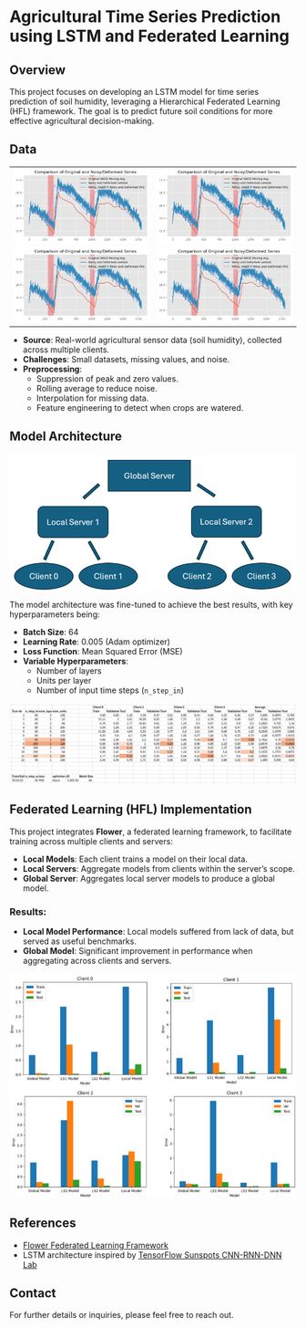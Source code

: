 # Agricultural Time Series Prediction using LSTM and Federated Learning

## Overview

This project focuses on developing an LSTM model for time series prediction of soil humidity, leveraging a Hierarchical Federated Learning (HFL) framework. The goal is to predict future soil conditions for more effective agricultural decision-making.

## Data

<table>
  <tr>
    <td><img src="images/data1.png" alt="Image 1" width="250"/></td>
    <td><img src="images/data1.png" alt="Image 2" width="250"/></td>
  </tr>
  <tr>
    <td><img src="images/data1.png" alt="Image 3" width="250"/></td>
    <td><img src="images/data1.png" alt="Image 4" width="250"/></td>
  </tr>
</table>

- **Source**: Real-world agricultural sensor data (soil humidity), collected across multiple clients.
- **Challenges**: Small datasets, missing values, and noise.
- **Preprocessing**: 
  - Suppression of peak and zero values.
  - Rolling average to reduce noise.
  - Interpolation for missing data.
  - Feature engineering to detect when crops are watered.

## Model Architecture

![structure](./images/structure.png)

The model architecture was fine-tuned to achieve the best results, with key hyperparameters being:

- **Batch Size**: 64
- **Learning Rate**: 0.005 (Adam optimizer)
- **Loss Function**: Mean Squared Error (MSE)
- **Variable Hyperparameters**: 
  - Number of layers
  - Units per layer
  - Number of input time steps (`n_step_in`)
 
![fine-tuning](./images/fine-tuning.png)

## Federated Learning (HFL) Implementation

This project integrates **Flower**, a federated learning framework, to facilitate training across multiple clients and servers:

- **Local Models**: Each client trains a model on their local data.
- **Local Servers**: Aggregate models from clients within the server’s scope.
- **Global Server**: Aggregates local server models to produce a global model.

### Results:

- **Local Model Performance**: Local models suffered from lack of data, but served as useful benchmarks.
- **Global Model**: Significant improvement in performance when aggregating across clients and servers.

![results](./images/results.png)

## References

- [Flower Federated Learning Framework](https://flower.dev/)
- LSTM architecture inspired by [TensorFlow Sunspots CNN-RNN-DNN Lab](https://github.com/https-deeplearning-ai/tensorflow-1-public/blob/main/C4/W4/ungraded_labs/C4_W4_Lab_3_Sunspots_CNN_RNN_DNN.ipynb)

## Contact

For further details or inquiries, please feel free to reach out.
